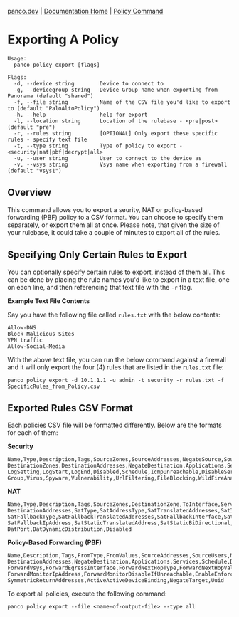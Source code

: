 [panco.dev](https://panco.dev) | [Documentation Home](https://panco.dev/docs.html) | [Policy Command](https://panco.dev/policy.html)

# Exporting A Policy

```
Usage:
  panco policy export [flags]

Flags:
  -d, --device string        Device to connect to
  -g, --devicegroup string   Device Group name when exporting from Panorama (default "shared")
  -f, --file string          Name of the CSV file you'd like to export to (default "PaloAltoPolicy")
  -h, --help                 help for export
  -l, --location string      Location of the rulebase - <pre|post> (default "pre")
  -r, --rules string         [OPTIONAL] Only export these specific rules - specify text file
  -t, --type string          Type of policy to export - <security|nat|pbf|decrypt|all>
  -u, --user string          User to connect to the device as
  -v, --vsys string          Vsys name when exporting from a firewall (default "vsys1")
```

## Overview

This command allows you to export a seurity, NAT or policy-based forwarding (PBF) policy to a CSV format. You can choose
to specify them separately, or export them all at once. Please note, that given the size of your rulebase, it could take
a couple of minutes to export all of the rules.

## Specifying Only Certain Rules to Export

You can optionally specify certain rules to export, instead of them all. This can be done by placing the rule names
you'd like to export in a text file, one on each line, and then referencing that text file with the `-r` flag.

**Example Text File Contents**

Say you have the following file called `rules.txt` with the below contents:

```
Allow-DNS
Block Malicious Sites
VPN traffic
Allow-Social-Media
```

With the above text file, you can run the below command against a firewall and it will only export the four (4) rules that are listed in the `rules.txt`
file:

`panco policy export -d 10.1.1.1 -u admin -t security -r rules.txt -f SpecificRules_from_Policy.csv`

## Exported Rules CSV Format

Each policies CSV file will be formatted differently. Below are the formats for each of them:

**Security**

```
Name,Type,Description,Tags,SourceZones,SourceAddresses,NegateSource,SourceUsers,HipProfiles,
DestinationZones,DestinationAddresses,NegateDestination,Applications,Services,Categories,Action,
LogSetting,LogStart,LogEnd,Disabled,Schedule,IcmpUnreachable,DisableServerResponseInspection,
Group,Virus,Spyware,Vulnerability,UrlFiltering,FileBlocking,WildFireAnalysis,DataFiltering
```

**NAT**

```
Name,Type,Description,Tags,SourceZones,DestinationZone,ToInterface,Service,SourceAddresses,
DestinationAddresses,SatType,SatAddressType,SatTranslatedAddresses,SatInterface,SatIpAddress,
SatFallbackType,SatFallbackTranslatedAddresses,SatFallbackInterface,SatFallbackIpType,
SatFallbackIpAddress,SatStaticTranslatedAddress,SatStaticBiDirectional,DatType,DatAddress,
DatPort,DatDynamicDistribution,Disabled
```

**Policy-Based Forwarding (PBF)**

```
Name,Description,Tags,FromType,FromValues,SourceAddresses,SourceUsers,NegateSource,
DestinationAddresses,NegateDestination,Applications,Services,Schedule,Disabled,Action,
ForwardVsys,ForwardEgressInterface,ForwardNextHopType,ForwardNextHopValue,ForwardMonitorProfile,
ForwardMonitorIpAddress,ForwardMonitorDisableIfUnreachable,EnableEnforceSymmetricReturn,
SymmetricReturnAddresses,ActiveActiveDeviceBinding,NegateTarget,Uuid
```

To export all policies, execute the following command:

```
panco policy export --file <name-of-output-file> --type all
```
